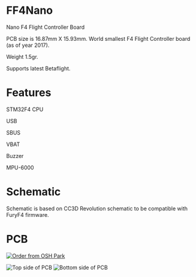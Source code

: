 # FF4Nano
Nano F4 Flight Controller Board

PCB size is 16.87mm X 15.93mm. World smallest F4 Flight Controller board (as of year 2017).

Weight 1.5gr.

Supports latest Betaflight.

# Features
STM32F4 CPU

USB

SBUS

VBAT

Buzzer

MPU-6000

# Schematic
Schematic is based on CC3D Revolution schematic to be compatible with FuryF4 firmware.

# PCB
<a href="https://oshpark.com/shared_projects/Eqp9gJje"><img src="https://oshpark.com/assets/badge-5b7ec47045b78aef6eb9d83b3bac6b1920de805e9a0c227658eac6e19a045b9c.png" alt="Order from OSH Park"></img></a>

![Top side of PCB](https://github.com/nppc/FF4Nano/blob/master/Images/PCB_TOP.png)
![Bottom side of PCB](https://github.com/nppc/FF4Nano/blob/master/Images/PCB_BOTTOM.png)
